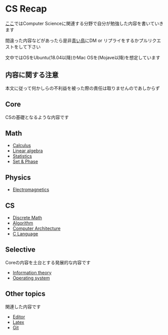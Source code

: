 # CS Recap

[ここ](https://diohabara.github.io/cs-recap)ではComputer Scienceに関連する分野で自分が勉強した内容を書いていきます

間違った内容などがあったら是非[青い鳥](twitter.com/legarconaujapon)にDM or リプライをするかプルリクエストをして下さい

文中ではOSをUbuntu(18.04以降)かMac OSを(Mojave以降)を想定しています

## 内容に関する注意

本文に従って何かしらの不利益を被った際の責任は取りませんのであしからず

## Core

CSの基礎となるような内容です

## Math

* [Calculus](cal/cal00.md)
* [Linear algebra](linear-alge/linear-alge00.md)
* [Statistics](stat/stat00.md)
* [Set & Phase](set-phase/set-phase00.md)

## Physics

* [Electromagnetics](elec/elec00.md)

## CS

* [Discrete Math](dis-math/dis-math00.md)
* [Algorithm](algo/algo00.md)
* [Computer Architecture](comp-arch/comp-arch00.md)
* [C Language](clang/clang00.md)

## Selective

Coreの内容を土台とする発展的な内容です

* [Information theory](info-theo/info-theo00.md)
* [Operating system](os/os00.md)

## Other topics

関連した内容です

* [Editor](other/editor00.md)
* [Latex](other/latex00.md)
* [Git](other/git00.md)
